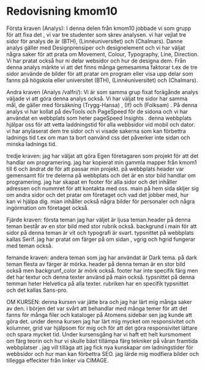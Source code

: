 ---
---
Redovisning kmom10
=========================
Första kraven (Analys):
 I denna delen från kmom10  jobbade vi som grupp för att fixa det , vi var tre studenter som skrev analysen.
vi har vejlat tre sidor för analys de är (BTH), (Linnéuniversitet) och (Chalmars). Danne analys gäller med Designprensiper och designelement och vi har väljat några saker för att prata om Movement, Colour, Typography, Line, Direction. Vi har pratat också hur ni delar websidor och hur de designa dem. Från denna analys märkte vi att det finns många gemesamma faktorar t.ex de tre sidor använde de bilder för att pratar om program eller visa upp delar som fanns på högskola eller universitet (BTH), (Linnéuniversitet) och (Chalmars).


Andra kraven (Analys /valfri/):
 Vi är som samma grup fixat forägånde analys väljade vi att göra denna analys också. Vi har väljat tre sidor har samma mål, de gäller med försäkning (Trygg-Hansa)  , (If) och (Folksam) .
På denna analys vi har kollat på devTools och PageSpeed för de sidona och vi har användat en webbplats som heter pageSpeed Insights . denna webbplats hjälpar oss för att vetta laddningstid för alla webbsidor vid mobil och dator.
vi har anylaserat dem tre sidor och vi visade sakerna som kan förbettra ladnings tid t.ex om man ta bort oanvänd css det påverker inte sidan och minska ladnings tid.


tredje kraven:
jag har väljat att göra  Egen företagaren som projekt för att det handlar om programering. jag har kopierat min gammla mapper från kmom1 till 6 och ändrat de för att passar min projekt. på webbplats header var gemensamt för tre delerna på webbplats och det är en stor bild handlar om programering. jag har skapat en footer för alla sidor och det inhåller adressen och nummret för att kontakta med oss. main på hem sida skljer sig om andra sidor och det pratar om företaget och vad det jobber med, hur kan vi hjälpa dig. mian inhåller också några bilder för personaler och några ingörmation om företaget också.

Fjärde kraven:
första teman jag har väljet är ljusa teman.header på denna teman består av en stor bild med stor rubrik också.  backgrund i main för att sidor på denna teman är vit  och typografi är svart. typsnittet på webbplats kallas Serif. jag har pratat om  färger på om sidan , vgrig och hgrid fungerar med teman också.

femande kraven:
andera teman som jag har användat är Dark tema. på dark teman flesta av färger är mörka. header på denna teman är en stor bild också men backgrunf_color är mörk också. footer har inte specifik färg men det har textur och denna texter använd på main också.
typsnittet på denna temman heter Helvetica på alla texter. rubriken har en specifik typsnittet och det kallas Sans-pro.

OM KURSEN:
denna kursen var jätte bra och jag har lärt mig många saker av den. i börjen det var svårt att behandlar med många temer för att det fanns för många filer och kataloger på Atomens sidebar sen jag kunde att göra det. under denna kursen jag har lärt mig mycket om responsivitet och kolumner, grid var hjälpsom för mig och för att det göra responsivitet lättare och spara mycket tid. Under kursensgång har vi haft ett helt kursmoment om färg teorin och hur vi skulle bäst tillämpa färg tekniker på våran framtida webbplatser . jag vill tilläga att jag fick nya kunskapar om ladningstider för webbsidor och hur man kan förbettra SEO.
jag lärde mig modfiera bilder och tillegga effeckter från linker via CIMAGE. 
